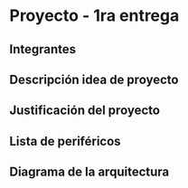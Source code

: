 # Proyecto - 1ra entrega

## Integrantes


## Descripción idea de proyecto


## Justificación del proyecto


## Lista de periféricos


## Diagrama de la arquitectura

